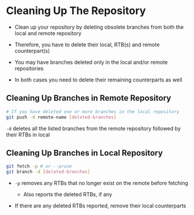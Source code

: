 # Cleaning Up The Repository

- Clean up your repository by deleting obsolete branches from both the local and
remote repository

- Therefore, you have to delete their local, RTB(s) and remote counterpart(s)

- You may have branches deleted only in the local and/or remote repositories

- In both cases you need to delete their remaining counterparts as well

## Cleaning Up Branches in Remote Repository

```bash
# If you have deleted one or more branches in the local repository
git push -d remote-name [deleted-branches]
```

```-d``` deletes all the listed branches from the remote repository followed
by their RTBs in local

## Cleaning Up Branches in Local Repository

```bash
git fetch -p # or --prune
git branch -d [deleted-branches]
```

- ```-p``` removes any RTBs that no longer exist on the remote before fetching

  - Also reports the deleted RTBs, if any

- If there are any deleted RTBs reported, remove their local counterparts

